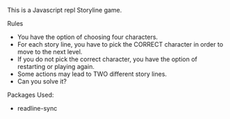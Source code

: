 This is a Javascript repl Storyline game.

Rules
* You have the option of choosing four characters.
* For each story line, you have to pick the CORRECT character in order to move to the next level.
* If you do not pick the correct character, you have the option of restarting or playing again.
* Some actions may lead to TWO different story lines.
* Can you solve it?

Packages Used:
* readline-sync
